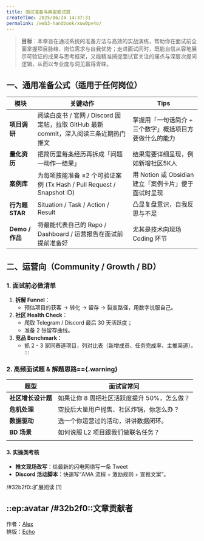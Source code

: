 ```yaml
---
title: 面试准备与典型面试题
createTime: 2025/06/24 14:37:31
permalink: /web3-handbook/xow0pv4o/
---
```


> **目标**：本章旨在通过系统的准备方法与高效的实战演练，帮助你在面试前全面掌握项目脉络、岗位需求与自我优势；走进面试间时，既能自信从容地展示可验证的成果与思考框架，又能精准捕捉面试官关注的痛点与深层次提问逻辑，从而以专业度与洞见赢得青睐。

## 一、通用准备公式（适用于任何岗位）

| 模块                | 关键动作                                               | Tips                                   |
| ----------------- | -------------------------------------------------------- | ------------------------------------- |
| **项目调研**       | 阅读白皮书 / 官网 / Discord 固定帖，拉取 GitHub 最新 commit，深入阅读三条近期热门推文     | 掌握用「一句话简介 + 三个数字」概括项目方要做什么的能力 |
| **量化资历**       | 把简历里每条经历再拆成「问题—动作—结果」                                    | 结果需要详细呈现，例如新增社区5K人      |
| **案例库**        | 为每项技能准备 ≥2 个可验证案例 (Tx Hash / Pull Request / Snapshot ID) | 用 Notion 或 Obsidian 建立「案例卡片」便于面试时呈现    |
| **行为题 STAR**   | Situation / Task / Action / Result                       | 凸显复盘意识，自我反思与不足       |
| **Demo / 作品** | 将最能代表自己的 Repo / Dashboard / 运营报告在面试前提前准备好                 | 尤其是技术向现场 Coding 环节                |


## 二、运营向（Community / Growth / BD）

### 1. 面试前必做清单
1. **拆解 Funnel**：
    - 预估项目的获客 → 转化 → 留存 → 裂变路径，用数字说服自己。
2. **社区 Health Check**：
    - 爬取 Telegram / Discord 最后 30 天活跃度；
    - 准备 2 张留存曲线。
3. **竞品 Benchmark**：
    - 抓 2 - 3 家同赛道项目，列对比表（新增成员、任务完成率、主推渠道）。
:::
### 2. 高频面试题 & 解题思路=={.warning}

| 题型          | 面试官常问                     |
| ----------- | ------------------------- |
| **社区增长设计题** | 如果让你 8 周把社区活跃度提升 50%，怎么做？ |
| **危机处理**    | 空投后大量用户抛售、社区炸锅，你怎么办？      |
| **数据驱动**    | 选一个你运营过的活动，讲讲数据闭环。        |
| **BD 场景**   | 如何说服 L2 项目跟我们做联名任务？       |
                 |

#### 3. 实操类考核

- **推文现场改写**：给最新的闪电网络写一条 Tweet
- **Discord 活动脚本**：快速写“AMA 流程 + 激励规则 + 宣推文案”。

 /#32b2f0::扩展阅读
[1] 

## ::ep:avatar /#32b2f0::文章贡献者  
作者：[Alex](/)  
排版：[Echo](https://x.com/Echo_liuchan)
